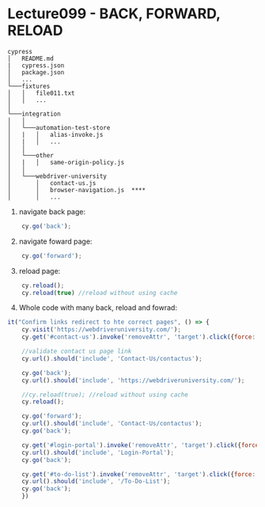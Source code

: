 # Lecture099 - BACK, FORWARD, RELOAD

```
cypress
│   README.md
|   cypress.json
│   package.json    
│   ...
└───fixtures
│   │   file011.txt
│   │   ...
│   
└───integration
│   │   
│   └───automation-test-store
│   |   │   alias-invoke.js
│   |   │   ...
│   │   
│   └───other
│   |   │   same-origin-policy.js
│   │ 
│   └───webdriver-university
│       │   contact-us.js
│       │   browser-navigation.js  ****
│       │   ...
```

1. navigate back page:
```javascript
	cy.go('back');
```

2. navigate foward page:
```javascript
	cy.go('forward');
```

3. reload page:
```javascript
	cy.reload();
	cy.reload(true) //reload without using cache
```

4. Whole code with many back, reload and fowrad:
```javascript
it("Confirm links redirect to hte correct pages", () => {
    cy.visit('https://webdriveruniversity.com/');
    cy.get('#contact-us').invoke('removeAttr', 'target').click({force: true});

	//validate contact us page link
    cy.url().should('include', 'Contact-Us/contactus');

    cy.go('back');
    cy.url().should('include', 'https://webdriveruniversity.com/');

    //cy.reload(true); //reload without using cache
    cy.reload();

    cy.go('forward');
    cy.url().should('include', 'Contact-Us/contactus');
    cy.go('back');

    cy.get('#login-portal').invoke('removeAttr', 'target').click({force: true});
    cy.url().should('include', 'Login-Portal');
    cy.go('back');

    cy.get('#to-do-list').invoke('removeAttr', 'target').click({force: true});
    cy.url().should('include', '/To-Do-List');
    cy.go('back');
    })
```
